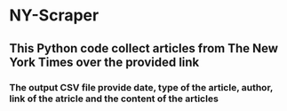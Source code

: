 # NY-Scraper
## This Python code collect articles from The New York Times over the provided link
### The output CSV file provide date, type of the article, author, link of the atricle and the content of the articles
